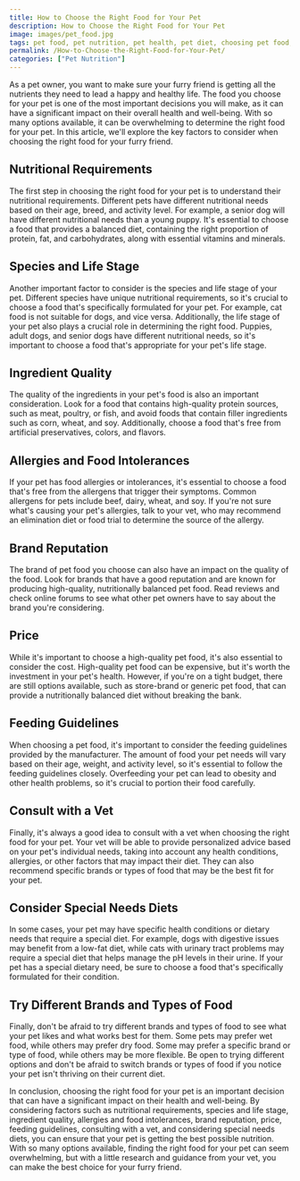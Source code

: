 ```yaml
---
title: How to Choose the Right Food for Your Pet
description: How to Choose the Right Food for Your Pet
image: images/pet_food.jpg
tags: pet food, pet nutrition, pet health, pet diet, choosing pet food, pet food selection, pet food brands, special needs diets, feeding guidelines, veterinarian advice
permalink: /How-to-Choose-the-Right-Food-for-Your-Pet/ 
categories: ["Pet Nutrition"]
---
```

As a pet owner, you want to make sure your furry friend is getting all the nutrients they need to lead a happy and healthy life. The food you choose for your pet is one of the most important decisions you will make, as it can have a significant impact on their overall health and well-being. With so many options available, it can be overwhelming to determine the right food for your pet. In this article, we'll explore the key factors to consider when choosing the right food for your furry friend.

## Nutritional Requirements

The first step in choosing the right food for your pet is to understand their nutritional requirements. Different pets have different nutritional needs based on their age, breed, and activity level. For example, a senior dog will have different nutritional needs than a young puppy. It's essential to choose a food that provides a balanced diet, containing the right proportion of protein, fat, and carbohydrates, along with essential vitamins and minerals.

## Species and Life Stage

Another important factor to consider is the species and life stage of your pet. Different species have unique nutritional requirements, so it's crucial to choose a food that's specifically formulated for your pet. For example, cat food is not suitable for dogs, and vice versa. Additionally, the life stage of your pet also plays a crucial role in determining the right food. Puppies, adult dogs, and senior dogs have different nutritional needs, so it's important to choose a food that's appropriate for your pet's life stage.

## Ingredient Quality

The quality of the ingredients in your pet's food is also an important consideration. Look for a food that contains high-quality protein sources, such as meat, poultry, or fish, and avoid foods that contain filler ingredients such as corn, wheat, and soy. Additionally, choose a food that's free from artificial preservatives, colors, and flavors.

## Allergies and Food Intolerances

If your pet has food allergies or intolerances, it's essential to choose a food that's free from the allergens that trigger their symptoms. Common allergens for pets include beef, dairy, wheat, and soy. If you're not sure what's causing your pet's allergies, talk to your vet, who may recommend an elimination diet or food trial to determine the source of the allergy.

## Brand Reputation

The brand of pet food you choose can also have an impact on the quality of the food. Look for brands that have a good reputation and are known for producing high-quality, nutritionally balanced pet food. Read reviews and check online forums to see what other pet owners have to say about the brand you're considering.

## Price

While it's important to choose a high-quality pet food, it's also essential to consider the cost. High-quality pet food can be expensive, but it's worth the investment in your pet's health. However, if you're on a tight budget, there are still options available, such as store-brand or generic pet food, that can provide a nutritionally balanced diet without breaking the bank.

## Feeding Guidelines

When choosing a pet food, it's important to consider the feeding guidelines provided by the manufacturer. The amount of food your pet needs will vary based on their age, weight, and activity level, so it's essential to follow the feeding guidelines closely. Overfeeding your pet can lead to obesity and other health problems, so it's crucial to portion their food carefully.

## Consult with a Vet

Finally, it's always a good idea to consult with a vet when choosing the right food for your pet. Your vet will be able to provide personalized advice based on your pet's individual needs, taking into account any health conditions, allergies, or other factors that may impact their diet. They can also recommend specific brands or types of food that may be the best fit for your pet.

## Consider Special Needs Diets

In some cases, your pet may have specific health conditions or dietary needs that require a special diet. For example, dogs with digestive issues may benefit from a low-fat diet, while cats with urinary tract problems may require a special diet that helps manage the pH levels in their urine. If your pet has a special dietary need, be sure to choose a food that's specifically formulated for their condition.

## Try Different Brands and Types of Food

Finally, don't be afraid to try different brands and types of food to see what your pet likes and what works best for them. Some pets may prefer wet food, while others may prefer dry food. Some may prefer a specific brand or type of food, while others may be more flexible. Be open to trying different options and don't be afraid to switch brands or types of food if you notice your pet isn't thriving on their current diet.


In conclusion, choosing the right food for your pet is an important decision that can have a significant impact on their health and well-being. By considering factors such as nutritional requirements, species and life stage, ingredient quality, allergies and food intolerances, brand reputation, price, feeding guidelines, consulting with a vet, and considering special needs diets, you can ensure that your pet is getting the best possible nutrition. With so many options available, finding the right food for your pet can seem overwhelming, but with a little research and guidance from your vet, you can make the best choice for your furry friend.